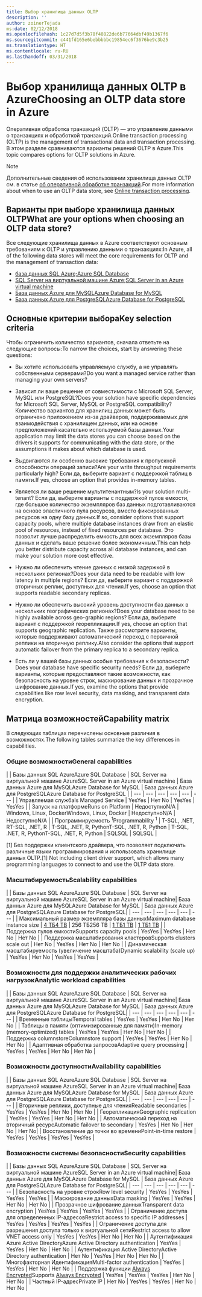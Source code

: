 ```yaml
---
title: Выбор хранилища данных OLTP
description: ''
author: zoinerTejada
ms:date: 02/12/2018
ms.openlocfilehash: 1c27d7d5f3b78f40822de6b77664dbf49b1367f6
ms.sourcegitcommit: c441fd165e6bebbbbbc19854ec6f3676be9c3b25
ms.translationtype: HT
ms.contentlocale: ru-RU
ms.lasthandoff: 03/31/2018
---
```

# <a name="choosing-an-oltp-data-store-in-azure"></a><span data-ttu-id="854c8-102">Выбор хранилища данных OLTP в Azure</span><span class="sxs-lookup"><span data-stu-id="854c8-102">Choosing an OLTP data store in Azure</span></span>

<span data-ttu-id="854c8-103">Оперативная обработка транзакций (OLTP) — это управление данными о транзакциях и обработкой транзакций.</span><span class="sxs-lookup"><span data-stu-id="854c8-103">Online transaction processing (OLTP) is the management of transactional data and transaction processing.</span></span> <span data-ttu-id="854c8-104">В этом разделе сравниваются варианты решений OLTP в Azure.</span><span class="sxs-lookup"><span data-stu-id="854c8-104">This topic compares options for OLTP solutions in Azure.</span></span>

> [!NOTE]
> <span data-ttu-id="854c8-105">Дополнительные сведения об использовании хранилища данных OLTP см. в статье [об оперативной обработке транзакций](../scenarios/online-analytical-processing.md).</span><span class="sxs-lookup"><span data-stu-id="854c8-105">For more information about when to use an OLTP data store, see [Online transaction processing](../scenarios/online-analytical-processing.md).</span></span>

## <a name="what-are-your-options-when-choosing-an-oltp-data-store"></a><span data-ttu-id="854c8-106">Варианты при выборе хранилища данных OLTP</span><span class="sxs-lookup"><span data-stu-id="854c8-106">What are your options when choosing an OLTP data store?</span></span>

<span data-ttu-id="854c8-107">Все следующие хранилища данных в Azure соответствуют основным требованиям к OLTP и управлению данными о транзакциях:</span><span class="sxs-lookup"><span data-stu-id="854c8-107">In Azure, all of the following data stores will meet the core requirements for OLTP and the management of transaction data:</span></span>

- [<span data-ttu-id="854c8-108">база данных SQL Azure;</span><span class="sxs-lookup"><span data-stu-id="854c8-108">Azure SQL Database</span></span>](/azure/sql-database/)
- <span data-ttu-id="854c8-109">[SQL Server на виртуальной машине Azure](/azure/virtual-machines/windows/sql/virtual-machines-windows-sql-server-iaas-overview?toc=%2Fazure%2Fvirtual-machines%2Fwindows%2Ftoc.json);</span><span class="sxs-lookup"><span data-stu-id="854c8-109">[SQL Server in an Azure virtual machine](/azure/virtual-machines/windows/sql/virtual-machines-windows-sql-server-iaas-overview?toc=%2Fazure%2Fvirtual-machines%2Fwindows%2Ftoc.json)</span></span>
- [<span data-ttu-id="854c8-110">База данных Azure для MySQL</span><span class="sxs-lookup"><span data-stu-id="854c8-110">Azure Database for MySQL</span></span>](/azure/mysql/)
- [<span data-ttu-id="854c8-111">База данных Azure для PostgreSQL</span><span class="sxs-lookup"><span data-stu-id="854c8-111">Azure Database for PostgreSQL</span></span>](/azure/postgresql/)

## <a name="key-selection-criteria"></a><span data-ttu-id="854c8-112">Основные критерии выбора</span><span class="sxs-lookup"><span data-stu-id="854c8-112">Key selection criteria</span></span>

<span data-ttu-id="854c8-113">Чтобы ограничить количество вариантов, сначала ответьте на следующие вопросы:</span><span class="sxs-lookup"><span data-stu-id="854c8-113">To narrow the choices, start by answering these questions:</span></span>

- <span data-ttu-id="854c8-114">Вы хотите использовать управляемую службу, а не управлять собственными серверами?</span><span class="sxs-lookup"><span data-stu-id="854c8-114">Do you want a managed service rather than managing your own servers?</span></span>

- <span data-ttu-id="854c8-115">Зависит ли ваше решение от совместимости с Microsoft SQL Server, MySQL или PostgreSQL?</span><span class="sxs-lookup"><span data-stu-id="854c8-115">Does your solution have specific dependencies for Microsoft SQL Server, MySQL or PostgreSQL compatibility?</span></span> <span data-ttu-id="854c8-116">Количество вариантов для хранилищ данных может быть ограничено приложением из-за драйверов, поддерживаемых для взаимодействия с хранилищем данных, или на основе предположений касательно используемой базы данных.</span><span class="sxs-lookup"><span data-stu-id="854c8-116">Your application may limit the data stores you can choose based on the drivers it supports for communicating with the data store, or the assumptions it makes about which database is used.</span></span>

- <span data-ttu-id="854c8-117">Выдвигаются ли особенно высокие требования к пропускной способности операций записи?</span><span class="sxs-lookup"><span data-stu-id="854c8-117">Are your write throughput requirements particularly high?</span></span> <span data-ttu-id="854c8-118">Если да, выберите вариант с поддержкой таблиц в памяти.</span><span class="sxs-lookup"><span data-stu-id="854c8-118">If yes, choose an option that provides in-memory tables.</span></span> 

- <span data-ttu-id="854c8-119">Является ли ваше решение мультитенантным?</span><span class="sxs-lookup"><span data-stu-id="854c8-119">Is your solution multi-tenant?</span></span> <span data-ttu-id="854c8-120">Если да, выберите варианты с поддержкой пулов емкости, где большое количество экземпляров баз данных подготавливаются на основе эластичного пула ресурсов, вместо фиксированных ресурсов на одну базу данных.</span><span class="sxs-lookup"><span data-stu-id="854c8-120">If so, consider options that support capacity pools, where multiple database instances draw from an elastic pool of resources, instead of fixed resources per database.</span></span> <span data-ttu-id="854c8-121">Это позволит лучше распределить емкость для всех экземпляров базы данных и сделать ваше решение более экономичным.</span><span class="sxs-lookup"><span data-stu-id="854c8-121">This can help you better distribute capacity across all database instances, and can make your solution more cost effective.</span></span>

- <span data-ttu-id="854c8-122">Нужно ли обеспечить чтение данных с низкой задержкой в нескольких регионах?</span><span class="sxs-lookup"><span data-stu-id="854c8-122">Does your data need to be readable with low latency in multiple regions?</span></span> <span data-ttu-id="854c8-123">Если да, выберите вариант с поддержкой вторичных реплик, доступных для чтения.</span><span class="sxs-lookup"><span data-stu-id="854c8-123">If yes, choose an option that supports readable secondary replicas.</span></span>

- <span data-ttu-id="854c8-124">Нужно ли обеспечить высокий уровень доступности баз данных в нескольких географических регионах?</span><span class="sxs-lookup"><span data-stu-id="854c8-124">Does your database need to be highly available across geo-graphic regions?</span></span> <span data-ttu-id="854c8-125">Если да, выберите вариант с поддержкой георепликации.</span><span class="sxs-lookup"><span data-stu-id="854c8-125">If yes, choose an option that supports geographic replication.</span></span> <span data-ttu-id="854c8-126">Также рассмотрите варианты, которые поддерживают автоматический переход с первичной реплики на вторичную реплику.</span><span class="sxs-lookup"><span data-stu-id="854c8-126">Also consider the options that support automatic failover from the primary replica to a secondary replica.</span></span>

- <span data-ttu-id="854c8-127">Есть ли у вашей базы данных особые требования к безопасности?</span><span class="sxs-lookup"><span data-stu-id="854c8-127">Does your database have specific security needs?</span></span> <span data-ttu-id="854c8-128">Если да, выберите варианты, которые предоставляют такие возможности, как безопасность на уровне строк, маскирование данных и прозрачное шифрование данных.</span><span class="sxs-lookup"><span data-stu-id="854c8-128">If yes, examine the options that provide capabilities like row level security, data masking, and transparent data encryption.</span></span>

## <a name="capability-matrix"></a><span data-ttu-id="854c8-129">Матрица возможностей</span><span class="sxs-lookup"><span data-stu-id="854c8-129">Capability matrix</span></span>

<span data-ttu-id="854c8-130">В следующих таблицах перечислены основные различия в возможностях.</span><span class="sxs-lookup"><span data-stu-id="854c8-130">The following tables summarize the key differences in capabilities.</span></span>

### <a name="general-capabilities"></a><span data-ttu-id="854c8-131">Общие возможности</span><span class="sxs-lookup"><span data-stu-id="854c8-131">General capabilities</span></span> 
| | <span data-ttu-id="854c8-132">Базы данных SQL Azure</span><span class="sxs-lookup"><span data-stu-id="854c8-132">Azure SQL Database</span></span> | <span data-ttu-id="854c8-133">SQL Server на виртуальной машине Azure</span><span class="sxs-lookup"><span data-stu-id="854c8-133">SQL Server in an Azure virtual machine</span></span> | <span data-ttu-id="854c8-134">База данных Azure для MySQL</span><span class="sxs-lookup"><span data-stu-id="854c8-134">Azure Database for MySQL</span></span> | <span data-ttu-id="854c8-135">База данных Azure для PostgreSQL</span><span class="sxs-lookup"><span data-stu-id="854c8-135">Azure Database for PostgreSQL</span></span> |
| --- | --- | --- | --- | --- | --- |
| <span data-ttu-id="854c8-136">Управляемая служба</span><span class="sxs-lookup"><span data-stu-id="854c8-136">Is Managed Service</span></span> | <span data-ttu-id="854c8-137">Yes</span><span class="sxs-lookup"><span data-stu-id="854c8-137">Yes</span></span> | <span data-ttu-id="854c8-138">Нет </span><span class="sxs-lookup"><span data-stu-id="854c8-138">No</span></span> | <span data-ttu-id="854c8-139">Yes</span><span class="sxs-lookup"><span data-stu-id="854c8-139">Yes</span></span> | <span data-ttu-id="854c8-140">Yes</span><span class="sxs-lookup"><span data-stu-id="854c8-140">Yes</span></span> |
| <span data-ttu-id="854c8-141">Запуск на платформе</span><span class="sxs-lookup"><span data-stu-id="854c8-141">Runs on Platform</span></span> | <span data-ttu-id="854c8-142">Недоступно</span><span class="sxs-lookup"><span data-stu-id="854c8-142">N/A</span></span> | <span data-ttu-id="854c8-143">Windows, Linux, Docker</span><span class="sxs-lookup"><span data-stu-id="854c8-143">Windows, Linux, Docker</span></span> | <span data-ttu-id="854c8-144">Недоступно</span><span class="sxs-lookup"><span data-stu-id="854c8-144">N/A</span></span> | <span data-ttu-id="854c8-145">Недоступно</span><span class="sxs-lookup"><span data-stu-id="854c8-145">N/A</span></span> |
| <span data-ttu-id="854c8-146">Программируемость <sup>1</sup></span><span class="sxs-lookup"><span data-stu-id="854c8-146">Programmability <sup>1</sup></span></span> | <span data-ttu-id="854c8-147">T-SQL, .NET, R</span><span class="sxs-lookup"><span data-stu-id="854c8-147">T-SQL, .NET, R</span></span> | <span data-ttu-id="854c8-148">T-SQL, .NET, R, Python</span><span class="sxs-lookup"><span data-stu-id="854c8-148">T-SQL, .NET, R, Python</span></span> | <span data-ttu-id="854c8-149">T-SQL, .NET, R, Python</span><span class="sxs-lookup"><span data-stu-id="854c8-149">T-SQL, .NET, R, Python</span></span> | <span data-ttu-id="854c8-150">SQL</span><span class="sxs-lookup"><span data-stu-id="854c8-150">SQL</span></span> | <span data-ttu-id="854c8-151">SQL</span><span class="sxs-lookup"><span data-stu-id="854c8-151">SQL</span></span> |

<span data-ttu-id="854c8-152">[1] Без поддержки клиентского драйвера, что позволяет подключать различные языки программирования и использовать хранилище данных OLTP.</span><span class="sxs-lookup"><span data-stu-id="854c8-152">[1] Not including client driver support, which allows many programming languages to connect to and use the OLTP data store.</span></span>

### <a name="scalability-capabilities"></a><span data-ttu-id="854c8-153">Масштабируемость</span><span class="sxs-lookup"><span data-stu-id="854c8-153">Scalability capabilities</span></span>
| | <span data-ttu-id="854c8-154">Базы данных SQL Azure</span><span class="sxs-lookup"><span data-stu-id="854c8-154">Azure SQL Database</span></span> | <span data-ttu-id="854c8-155">SQL Server на виртуальной машине Azure</span><span class="sxs-lookup"><span data-stu-id="854c8-155">SQL Server in an Azure virtual machine</span></span>| <span data-ttu-id="854c8-156">База данных Azure для MySQL</span><span class="sxs-lookup"><span data-stu-id="854c8-156">Azure Database for MySQL</span></span> | <span data-ttu-id="854c8-157">База данных Azure для PostgreSQL</span><span class="sxs-lookup"><span data-stu-id="854c8-157">Azure Database for PostgreSQL</span></span>|
| --- | --- | --- | --- | --- | --- |
| <span data-ttu-id="854c8-158">Максимальный размер экземпляра базы данных</span><span class="sxs-lookup"><span data-stu-id="854c8-158">Maximum database instance size</span></span> | [<span data-ttu-id="854c8-159">4 ТБ</span><span class="sxs-lookup"><span data-stu-id="854c8-159">4 TB</span></span>](/azure/sql-database/sql-database-resource-limits) | <span data-ttu-id="854c8-160">256 ТБ</span><span class="sxs-lookup"><span data-stu-id="854c8-160">256 TB</span></span> | [<span data-ttu-id="854c8-161">1 ТБ</span><span class="sxs-lookup"><span data-stu-id="854c8-161">1 TB</span></span>](/azure/mysql/concepts-limits) | [<span data-ttu-id="854c8-162">1 ТБ</span><span class="sxs-lookup"><span data-stu-id="854c8-162">1 TB</span></span>](/azure/postgresql/concepts-limits) |
| <span data-ttu-id="854c8-163">Поддержка пулов емкости</span><span class="sxs-lookup"><span data-stu-id="854c8-163">Supports capacity pools</span></span>  | <span data-ttu-id="854c8-164">Yes</span><span class="sxs-lookup"><span data-stu-id="854c8-164">Yes</span></span> | <span data-ttu-id="854c8-165">Yes</span><span class="sxs-lookup"><span data-stu-id="854c8-165">Yes</span></span> | <span data-ttu-id="854c8-166">Нет </span><span class="sxs-lookup"><span data-stu-id="854c8-166">No</span></span> | <span data-ttu-id="854c8-167">Нет </span><span class="sxs-lookup"><span data-stu-id="854c8-167">No</span></span> |
| <span data-ttu-id="854c8-168">Поддержка масштабирования кластеров</span><span class="sxs-lookup"><span data-stu-id="854c8-168">Supports clusters scale out</span></span>  | <span data-ttu-id="854c8-169">Нет </span><span class="sxs-lookup"><span data-stu-id="854c8-169">No</span></span> | <span data-ttu-id="854c8-170">Yes</span><span class="sxs-lookup"><span data-stu-id="854c8-170">Yes</span></span> | <span data-ttu-id="854c8-171">Нет </span><span class="sxs-lookup"><span data-stu-id="854c8-171">No</span></span> | <span data-ttu-id="854c8-172">Нет </span><span class="sxs-lookup"><span data-stu-id="854c8-172">No</span></span> |
| <span data-ttu-id="854c8-173">Динамическая масштабируемость (увеличение масштаба)</span><span class="sxs-lookup"><span data-stu-id="854c8-173">Dynamic scalability (scale up)</span></span>  | <span data-ttu-id="854c8-174">Yes</span><span class="sxs-lookup"><span data-stu-id="854c8-174">Yes</span></span> | <span data-ttu-id="854c8-175">Нет </span><span class="sxs-lookup"><span data-stu-id="854c8-175">No</span></span> | <span data-ttu-id="854c8-176">Yes</span><span class="sxs-lookup"><span data-stu-id="854c8-176">Yes</span></span> | <span data-ttu-id="854c8-177">Yes</span><span class="sxs-lookup"><span data-stu-id="854c8-177">Yes</span></span> |

### <a name="analytic-workload-capabilities"></a><span data-ttu-id="854c8-178">Возможности для поддержки аналитических рабочих нагрузок</span><span class="sxs-lookup"><span data-stu-id="854c8-178">Analytic workload capabilities</span></span>
| | <span data-ttu-id="854c8-179">Базы данных SQL Azure</span><span class="sxs-lookup"><span data-stu-id="854c8-179">Azure SQL Database</span></span> | <span data-ttu-id="854c8-180">SQL Server на виртуальной машине Azure</span><span class="sxs-lookup"><span data-stu-id="854c8-180">SQL Server in an Azure virtual machine</span></span>| <span data-ttu-id="854c8-181">База данных Azure для MySQL</span><span class="sxs-lookup"><span data-stu-id="854c8-181">Azure Database for MySQL</span></span> | <span data-ttu-id="854c8-182">База данных Azure для PostgreSQL</span><span class="sxs-lookup"><span data-stu-id="854c8-182">Azure Database for PostgreSQL</span></span>|
| --- | --- | --- | --- | --- | --- | 
| <span data-ttu-id="854c8-183">Временные таблицы</span><span class="sxs-lookup"><span data-stu-id="854c8-183">Temporal tables</span></span> | <span data-ttu-id="854c8-184">Yes</span><span class="sxs-lookup"><span data-stu-id="854c8-184">Yes</span></span> | <span data-ttu-id="854c8-185">Yes</span><span class="sxs-lookup"><span data-stu-id="854c8-185">Yes</span></span> | <span data-ttu-id="854c8-186">Нет </span><span class="sxs-lookup"><span data-stu-id="854c8-186">No</span></span> | <span data-ttu-id="854c8-187">Нет </span><span class="sxs-lookup"><span data-stu-id="854c8-187">No</span></span> |
| <span data-ttu-id="854c8-188">Таблицы в памяти (оптимизированные для памяти)</span><span class="sxs-lookup"><span data-stu-id="854c8-188">In-memory (memory-optimized) tables</span></span> | <span data-ttu-id="854c8-189">Yes</span><span class="sxs-lookup"><span data-stu-id="854c8-189">Yes</span></span> | <span data-ttu-id="854c8-190">Yes</span><span class="sxs-lookup"><span data-stu-id="854c8-190">Yes</span></span> | <span data-ttu-id="854c8-191">Нет </span><span class="sxs-lookup"><span data-stu-id="854c8-191">No</span></span> | <span data-ttu-id="854c8-192">Нет </span><span class="sxs-lookup"><span data-stu-id="854c8-192">No</span></span> |
| <span data-ttu-id="854c8-193">Поддержка columnstore</span><span class="sxs-lookup"><span data-stu-id="854c8-193">Columnstore support</span></span> | <span data-ttu-id="854c8-194">Yes</span><span class="sxs-lookup"><span data-stu-id="854c8-194">Yes</span></span> | <span data-ttu-id="854c8-195">Yes</span><span class="sxs-lookup"><span data-stu-id="854c8-195">Yes</span></span> | <span data-ttu-id="854c8-196">Нет </span><span class="sxs-lookup"><span data-stu-id="854c8-196">No</span></span> | <span data-ttu-id="854c8-197">Нет </span><span class="sxs-lookup"><span data-stu-id="854c8-197">No</span></span> |
| <span data-ttu-id="854c8-198">Адаптивная обработка запросов</span><span class="sxs-lookup"><span data-stu-id="854c8-198">Adaptive query processing</span></span> | <span data-ttu-id="854c8-199">Yes</span><span class="sxs-lookup"><span data-stu-id="854c8-199">Yes</span></span> | <span data-ttu-id="854c8-200">Yes</span><span class="sxs-lookup"><span data-stu-id="854c8-200">Yes</span></span> | <span data-ttu-id="854c8-201">Нет </span><span class="sxs-lookup"><span data-stu-id="854c8-201">No</span></span> | <span data-ttu-id="854c8-202">Нет </span><span class="sxs-lookup"><span data-stu-id="854c8-202">No</span></span> |

### <a name="availability-capabilities"></a><span data-ttu-id="854c8-203">Возможности доступности</span><span class="sxs-lookup"><span data-stu-id="854c8-203">Availability capabilities</span></span>
| | <span data-ttu-id="854c8-204">Базы данных SQL Azure</span><span class="sxs-lookup"><span data-stu-id="854c8-204">Azure SQL Database</span></span> | <span data-ttu-id="854c8-205">SQL Server на виртуальной машине Azure</span><span class="sxs-lookup"><span data-stu-id="854c8-205">SQL Server in an Azure virtual machine</span></span>| <span data-ttu-id="854c8-206">База данных Azure для MySQL</span><span class="sxs-lookup"><span data-stu-id="854c8-206">Azure Database for MySQL</span></span> | <span data-ttu-id="854c8-207">База данных Azure для PostgreSQL</span><span class="sxs-lookup"><span data-stu-id="854c8-207">Azure Database for PostgreSQL</span></span>|
| --- | --- | --- | --- | --- | --- | 
| <span data-ttu-id="854c8-208">Вторичные реплики, доступные для чтения</span><span class="sxs-lookup"><span data-stu-id="854c8-208">Readable secondaries</span></span> | <span data-ttu-id="854c8-209">Yes</span><span class="sxs-lookup"><span data-stu-id="854c8-209">Yes</span></span> | <span data-ttu-id="854c8-210">Yes</span><span class="sxs-lookup"><span data-stu-id="854c8-210">Yes</span></span> | <span data-ttu-id="854c8-211">Нет </span><span class="sxs-lookup"><span data-stu-id="854c8-211">No</span></span> | <span data-ttu-id="854c8-212">Нет </span><span class="sxs-lookup"><span data-stu-id="854c8-212">No</span></span> | 
| <span data-ttu-id="854c8-213">Георепликация</span><span class="sxs-lookup"><span data-stu-id="854c8-213">Geographic replication</span></span> | <span data-ttu-id="854c8-214">Yes</span><span class="sxs-lookup"><span data-stu-id="854c8-214">Yes</span></span> | <span data-ttu-id="854c8-215">Yes</span><span class="sxs-lookup"><span data-stu-id="854c8-215">Yes</span></span> | <span data-ttu-id="854c8-216">Нет </span><span class="sxs-lookup"><span data-stu-id="854c8-216">No</span></span> | <span data-ttu-id="854c8-217">Нет </span><span class="sxs-lookup"><span data-stu-id="854c8-217">No</span></span> | 
| <span data-ttu-id="854c8-218">Автоматический переход на вторичный ресурс</span><span class="sxs-lookup"><span data-stu-id="854c8-218">Automatic failover to secondary</span></span> | <span data-ttu-id="854c8-219">Yes</span><span class="sxs-lookup"><span data-stu-id="854c8-219">Yes</span></span> | <span data-ttu-id="854c8-220">Нет </span><span class="sxs-lookup"><span data-stu-id="854c8-220">No</span></span> | <span data-ttu-id="854c8-221">Нет </span><span class="sxs-lookup"><span data-stu-id="854c8-221">No</span></span> | <span data-ttu-id="854c8-222">Нет </span><span class="sxs-lookup"><span data-stu-id="854c8-222">No</span></span>|
| <span data-ttu-id="854c8-223">Восстановление до точки во времени</span><span class="sxs-lookup"><span data-stu-id="854c8-223">Point-in-time restore</span></span> | <span data-ttu-id="854c8-224">Yes</span><span class="sxs-lookup"><span data-stu-id="854c8-224">Yes</span></span> | <span data-ttu-id="854c8-225">Yes</span><span class="sxs-lookup"><span data-stu-id="854c8-225">Yes</span></span> | <span data-ttu-id="854c8-226">Yes</span><span class="sxs-lookup"><span data-stu-id="854c8-226">Yes</span></span> | <span data-ttu-id="854c8-227">Yes</span><span class="sxs-lookup"><span data-stu-id="854c8-227">Yes</span></span> |

### <a name="security-capabilities"></a><span data-ttu-id="854c8-228">Возможности системы безопасности</span><span class="sxs-lookup"><span data-stu-id="854c8-228">Security capabilities</span></span>
| | <span data-ttu-id="854c8-229">Базы данных SQL Azure</span><span class="sxs-lookup"><span data-stu-id="854c8-229">Azure SQL Database</span></span> | <span data-ttu-id="854c8-230">SQL Server на виртуальной машине Azure</span><span class="sxs-lookup"><span data-stu-id="854c8-230">SQL Server in an Azure virtual machine</span></span>| <span data-ttu-id="854c8-231">База данных Azure для MySQL</span><span class="sxs-lookup"><span data-stu-id="854c8-231">Azure Database for MySQL</span></span> | <span data-ttu-id="854c8-232">База данных Azure для PostgreSQL</span><span class="sxs-lookup"><span data-stu-id="854c8-232">Azure Database for PostgreSQL</span></span>|
| --- | --- | --- | --- | --- | --- | 
| <span data-ttu-id="854c8-233">Безопасность на уровне строк</span><span class="sxs-lookup"><span data-stu-id="854c8-233">Row level security</span></span> | <span data-ttu-id="854c8-234">Yes</span><span class="sxs-lookup"><span data-stu-id="854c8-234">Yes</span></span> | <span data-ttu-id="854c8-235">Yes</span><span class="sxs-lookup"><span data-stu-id="854c8-235">Yes</span></span> | <span data-ttu-id="854c8-236">Yes</span><span class="sxs-lookup"><span data-stu-id="854c8-236">Yes</span></span> | <span data-ttu-id="854c8-237">Yes</span><span class="sxs-lookup"><span data-stu-id="854c8-237">Yes</span></span> |
| <span data-ttu-id="854c8-238">Маскирование данных</span><span class="sxs-lookup"><span data-stu-id="854c8-238">Data masking</span></span> | <span data-ttu-id="854c8-239">Yes</span><span class="sxs-lookup"><span data-stu-id="854c8-239">Yes</span></span> | <span data-ttu-id="854c8-240">Yes</span><span class="sxs-lookup"><span data-stu-id="854c8-240">Yes</span></span> | <span data-ttu-id="854c8-241">Нет </span><span class="sxs-lookup"><span data-stu-id="854c8-241">No</span></span> | <span data-ttu-id="854c8-242">Нет </span><span class="sxs-lookup"><span data-stu-id="854c8-242">No</span></span> |
| <span data-ttu-id="854c8-243">Прозрачное шифрование данных</span><span class="sxs-lookup"><span data-stu-id="854c8-243">Transparent data encryption</span></span> | <span data-ttu-id="854c8-244">Yes</span><span class="sxs-lookup"><span data-stu-id="854c8-244">Yes</span></span> | <span data-ttu-id="854c8-245">Yes</span><span class="sxs-lookup"><span data-stu-id="854c8-245">Yes</span></span> | <span data-ttu-id="854c8-246">Yes</span><span class="sxs-lookup"><span data-stu-id="854c8-246">Yes</span></span> | <span data-ttu-id="854c8-247">Yes</span><span class="sxs-lookup"><span data-stu-id="854c8-247">Yes</span></span> |
| <span data-ttu-id="854c8-248">Ограничение доступа для определенных IP-адресов</span><span class="sxs-lookup"><span data-stu-id="854c8-248">Restrict access to specific IP addresses</span></span> | <span data-ttu-id="854c8-249">Yes</span><span class="sxs-lookup"><span data-stu-id="854c8-249">Yes</span></span> | <span data-ttu-id="854c8-250">Yes</span><span class="sxs-lookup"><span data-stu-id="854c8-250">Yes</span></span> | <span data-ttu-id="854c8-251">Yes</span><span class="sxs-lookup"><span data-stu-id="854c8-251">Yes</span></span> | <span data-ttu-id="854c8-252">Yes</span><span class="sxs-lookup"><span data-stu-id="854c8-252">Yes</span></span> |
| <span data-ttu-id="854c8-253">Ограничение доступа для разрешения доступа только к виртуальной сети</span><span class="sxs-lookup"><span data-stu-id="854c8-253">Restrict access to allow VNET access only</span></span> | <span data-ttu-id="854c8-254">Yes</span><span class="sxs-lookup"><span data-stu-id="854c8-254">Yes</span></span> | <span data-ttu-id="854c8-255">Yes</span><span class="sxs-lookup"><span data-stu-id="854c8-255">Yes</span></span> | <span data-ttu-id="854c8-256">Нет </span><span class="sxs-lookup"><span data-stu-id="854c8-256">No</span></span> | <span data-ttu-id="854c8-257">Нет </span><span class="sxs-lookup"><span data-stu-id="854c8-257">No</span></span> |
| <span data-ttu-id="854c8-258">Аутентификация Azure Active Directory</span><span class="sxs-lookup"><span data-stu-id="854c8-258">Azure Active Directory authentication</span></span> | <span data-ttu-id="854c8-259">Yes</span><span class="sxs-lookup"><span data-stu-id="854c8-259">Yes</span></span> | <span data-ttu-id="854c8-260">Yes</span><span class="sxs-lookup"><span data-stu-id="854c8-260">Yes</span></span> | <span data-ttu-id="854c8-261">Нет </span><span class="sxs-lookup"><span data-stu-id="854c8-261">No</span></span> | <span data-ttu-id="854c8-262">Нет </span><span class="sxs-lookup"><span data-stu-id="854c8-262">No</span></span> |
| <span data-ttu-id="854c8-263">Аутентификация Active Directory</span><span class="sxs-lookup"><span data-stu-id="854c8-263">Active Directory authentication</span></span> | <span data-ttu-id="854c8-264">Нет </span><span class="sxs-lookup"><span data-stu-id="854c8-264">No</span></span> | <span data-ttu-id="854c8-265">Yes</span><span class="sxs-lookup"><span data-stu-id="854c8-265">Yes</span></span> | <span data-ttu-id="854c8-266">Нет </span><span class="sxs-lookup"><span data-stu-id="854c8-266">No</span></span> | <span data-ttu-id="854c8-267">Нет </span><span class="sxs-lookup"><span data-stu-id="854c8-267">No</span></span> |
| <span data-ttu-id="854c8-268">Многофакторная Идентификация</span><span class="sxs-lookup"><span data-stu-id="854c8-268">Multi-factor authentication</span></span> | <span data-ttu-id="854c8-269">Yes</span><span class="sxs-lookup"><span data-stu-id="854c8-269">Yes</span></span> | <span data-ttu-id="854c8-270">Yes</span><span class="sxs-lookup"><span data-stu-id="854c8-270">Yes</span></span> | <span data-ttu-id="854c8-271">Нет </span><span class="sxs-lookup"><span data-stu-id="854c8-271">No</span></span> | <span data-ttu-id="854c8-272">Нет </span><span class="sxs-lookup"><span data-stu-id="854c8-272">No</span></span> |
| <span data-ttu-id="854c8-273">Поддержка функции [Always Encrypted](/sql/relational-databases/security/encryption/always-encrypted-database-engine)</span><span class="sxs-lookup"><span data-stu-id="854c8-273">Supports [Always Encrypted](/sql/relational-databases/security/encryption/always-encrypted-database-engine)</span></span> | <span data-ttu-id="854c8-274">Yes</span><span class="sxs-lookup"><span data-stu-id="854c8-274">Yes</span></span> | <span data-ttu-id="854c8-275">Yes</span><span class="sxs-lookup"><span data-stu-id="854c8-275">Yes</span></span> | <span data-ttu-id="854c8-276">Yes</span><span class="sxs-lookup"><span data-stu-id="854c8-276">Yes</span></span> | <span data-ttu-id="854c8-277">Нет </span><span class="sxs-lookup"><span data-stu-id="854c8-277">No</span></span> | <span data-ttu-id="854c8-278">Нет </span><span class="sxs-lookup"><span data-stu-id="854c8-278">No</span></span> |
| <span data-ttu-id="854c8-279">Частный IP-адрес</span><span class="sxs-lookup"><span data-stu-id="854c8-279">Private IP</span></span> | <span data-ttu-id="854c8-280">Нет </span><span class="sxs-lookup"><span data-stu-id="854c8-280">No</span></span> | <span data-ttu-id="854c8-281">Yes</span><span class="sxs-lookup"><span data-stu-id="854c8-281">Yes</span></span> | <span data-ttu-id="854c8-282">Yes</span><span class="sxs-lookup"><span data-stu-id="854c8-282">Yes</span></span> | <span data-ttu-id="854c8-283">Нет </span><span class="sxs-lookup"><span data-stu-id="854c8-283">No</span></span> | <span data-ttu-id="854c8-284">Нет </span><span class="sxs-lookup"><span data-stu-id="854c8-284">No</span></span> |

